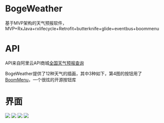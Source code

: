 # BogeWeather

基于MVP架构的天气预报软件，MVP+RxJava+rxlifecycle+Retrofit+butterknife+glide+eventbus+boommenu

# API

API来自阿里云API商城[全国天气预报查询](https://market.aliyun.com/products/57096001/cmapi011242.html?spm=5176.2020520132.101.4.k1D612#sku=yuncode524200004)

BogeWeather提供了12种天气的插画，其中3种如下，第4图的按钮用了[BoomMenu](https://github.com/Nightonke/BoomMenu)，一个很炫的开源按钮库

# 界面

![](/img/Screenshot_2018-03-01-22-23-15.png)
![](/img/Screenshot_2018-03-01-22-23-20.png)
![](/img/Screenshot_2018-03-01-22-23-38.png)
![](/img/Screenshot_2018-03-01-22-23-40.png)